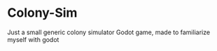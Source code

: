 # Colony-Sim
Just a small generic colony simulator Godot game, made to familiarize myself with godot
 

